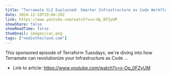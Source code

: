 ```yaml
---
title: "Terramate CLI Explained: Smarter Infrastructure as Code Workflows | Terraform Tuesdays"
date: 2024-12-10T19:04:29Z
link: https://www.youtube.com/watch?v=x-Op_0FZyUM
showShare: false
showReadTime: false
thumbnail: images/iac.png
tags: ["nedinthecloud.com"]
---
```

This sponsored episode of Terraform Tuesdays, we're diving into how Terramate can revolutionize your Infrastructure as Code ...

- Link to article: https://www.youtube.com/watch?v=x-Op_0FZyUM